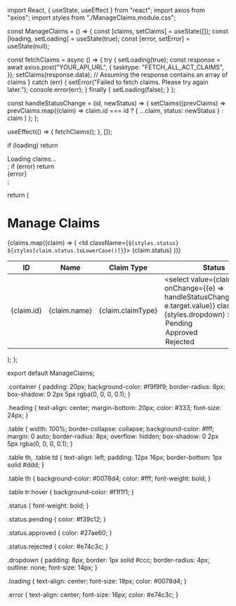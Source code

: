 import React, { useState, useEffect } from "react";
import axios from "axios";
import styles from "./ManageClaims.module.css";

const ManageClaims = () => {
  const [claims, setClaims] = useState([]);
  const [loading, setLoading] = useState(true);
  const [error, setError] = useState(null);

  const fetchClaims = async () => {
    try {
      setLoading(true);
      const response = await axios.post("YOUR_API_URL", {
        tasktype: "FETCH_ALL_ACT_CLAIMS",
      });
      setClaims(response.data); // Assuming the response contains an array of claims
    } catch (err) {
      setError("Failed to fetch claims. Please try again later.");
      console.error(err);
    } finally {
      setLoading(false);
    }
  };

  const handleStatusChange = (id, newStatus) => {
    setClaims((prevClaims) =>
      prevClaims.map((claim) =>
        claim.id === id ? { ...claim, status: newStatus } : claim
      )
    );
  };

  useEffect(() => {
    fetchClaims();
  }, []);

  if (loading) return <div className={styles.loading}>Loading claims...</div>;
  if (error) return <div className={styles.error}>{error}</div>;

  return (
    <div className={styles.container}>
      <h1 className={styles.heading}>Manage Claims</h1>
      <table className={styles.table}>
        <thead>
          <tr>
            <th>ID</th>
            <th>Name</th>
            <th>Claim Type</th>
            <th>Status</th>
            <th>Actions</th>
          </tr>
        </thead>
        <tbody>
          {claims.map((claim) => (
            <tr key={claim.id}>
              <td>{claim.id}</td>
              <td>{claim.name}</td>
              <td>{claim.claimType}</td>
              <td className={`${styles.status} ${styles[claim.status.toLowerCase()]}`}>
                {claim.status}
              </td>
              <td>
                <select
                  value={claim.status}
                  onChange={(e) => handleStatusChange(claim.id, e.target.value)}
                  className={styles.dropdown}
                >
                  <option value="Pending">Pending</option>
                  <option value="Approved">Approved</option>
                  <option value="Rejected">Rejected</option>
                </select>
              </td>
            </tr>
          ))}
        </tbody>
      </table>
    </div>
  );
};

export default ManageClaims;



.container {
  padding: 20px;
  background-color: #f9f9f9;
  border-radius: 8px;
  box-shadow: 0 2px 5px rgba(0, 0, 0, 0.1);
}

.heading {
  text-align: center;
  margin-bottom: 20px;
  color: #333;
  font-size: 24px;
}

.table {
  width: 100%;
  border-collapse: collapse;
  background-color: #fff;
  margin: 0 auto;
  border-radius: 8px;
  overflow: hidden;
  box-shadow: 0 2px 5px rgba(0, 0, 0, 0.1);
}

.table th,
.table td {
  text-align: left;
  padding: 12px 16px;
  border-bottom: 1px solid #ddd;
}

.table th {
  background-color: #0078d4;
  color: #fff;
  font-weight: bold;
}

.table tr:hover {
  background-color: #f1f1f1;
}

.status {
  font-weight: bold;
}

.status.pending {
  color: #f39c12;
}

.status.approved {
  color: #27ae60;
}

.status.rejected {
  color: #e74c3c;
}

.dropdown {
  padding: 8px;
  border: 1px solid #ccc;
  border-radius: 4px;
  outline: none;
  font-size: 14px;
}

.loading {
  text-align: center;
  font-size: 18px;
  color: #0078d4;
}

.error {
  text-align: center;
  font-size: 16px;
  color: #e74c3c;
}
